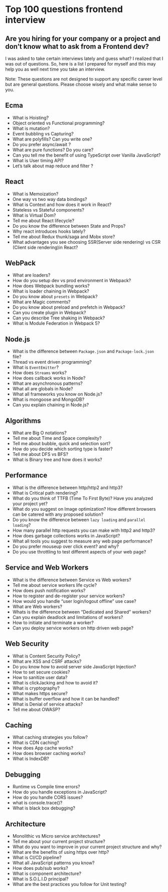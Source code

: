 # Top 100 questions frontend interview

## Are you hiring for your company or a project and don’t know what to ask from a Frontend dev?

I was asked to take certain interviews lately and guess what? I realized that I was out of questions. So, here is a list I prepared for myself and this may help you as well next time you take an interview.

Note: These questions are not designed to support any specific career level but are general questions. Please choose wisely and what make sense to you.


## Ecma
- What is Hoisting?
- Object oriented vs Functional programming?
- What is mutation?
- Event bubbling vs Capturing?
- What are polyfills? Can you write one?
- Do you prefer async/await ?
- What are pure functions? Do you care?
- Can you tell me the benefit of using TypeScript over Vanilla JavaScript?
- What is User timing API?
- Let’s talk about map reduce and filter ?

## React
- What is Memoization?
- One way vs two way data bindings?
- What is Context and how does it work in React?
- Stateless vs Stateful components?
- What is Virtual Dom?
- Tell me about React lifecycle?
- Do you know the difference between State and Props?
- Why react introduces hooks lately?
- Tell me about Redux thunk/saga and Mobx store?
- What advantages you see choosing SSR(Server side rendering) vs CSR (Client side rendering)in React?

## WebPack
- What are loaders?
- How do you setup dev vs prod environment in Webpack?
- How does Webpack bundling works?
- What is loader chaining in Webpack?
- Do you know about `presets` in Webpack?
- What are Magic comments?
- Do you know about preload and prefetch in Webpack?
- Can you create plugin in Webpack?
- Can you describe Tree shaking in Webpack?
- What is Module Federation in Webpack 5?


## Node.js
- What is the difference between `Package.json` and `Package-lock.json` file?
- Thread vs event driven programming?
- What is `EventEmitter`?
- How does `Streams` works?
- How does callback works in Node?
- What are asynchronous patterns?
- What all are globals in Node?
- What all frameworks you know on Node.js?
- What is mongoose and MongoDB?
- Can you explain chaining in Node.js?


## Algorithms
- What are Big O notations?
- Tell me about Time and Space complexity?
- Tell me about bubble, quick and selection sort?
- How do you decide which sorting type is faster?
- Tell me about DFS vs BFS?
- What is Binary tree and how does it works?


## Performance
- What is the difference between http/http2 and http3?
- What is Critical path rendering?
- What do you think of TTFB (Time To First Byte)? Have you analyzed your project yet?
- What do you suggest on Image optimization? How different browsers can be catered with any proposed solution?
- Do you know the difference between `lazy loading` and `parallel loading`?
- How many parallel http requests you can make with http2 and http3?
- How does garbage collections works in JavaScript?
- What all tools you suggest to measure any web page performance?
- Do you prefer mouseup over click event? and why?
- Do you use throttling to test different aspects of your web page?


## Service and Web Workers
- What is the difference between Service vs Web workers?
- Tell me about service workers life cycle?
- How does push notification works?
- How to register and de-register your service workers?
- How would you handle “user login/logout offline” use case?
- What are Web workers?
- Whats is the difference between “Dedicated and Shared” workers?
- Can you explain deadlock and limitations of workers?
- How to initiate and terminate a worker?
- Can you deploy service workers on http driven web page?

## Web Security
- What is Content Security Policy?
- What are XSS and CSRF attacks?
- Do you know how to avoid server side JavaScript Injection?
- How to set secure cookies?
- How to sanitize user data?
- What is clickJacking and how to avoid it?
- What is cryptography?
- What makes https secure?
- What is buffer overflow and how it can be handled?
- What is Denial of service attacks?
- Tell me about OWASP?

## Caching
- What caching strategies you follow?
- What is CDN caching?
- How does App cache works?
- How does browser caching works?
- What is IndexDB?

## Debugging
- Runtime vs Compile time errors?
- How do you handle exceptions in JavaScript?
- How do you handle CORS issues?
- what is console.trace()?
- What is black box debugging?


## Architecture
- Monolithic vs Micro service architectures?
- Tell me about your current project structure?
- What do you want to improve in your current project structure and why?
- What are the benefits of using https over http?
- What is CI/CD pipeline?
- What all JavaScript patterns you know?
- How does pub/sub works?
- What is component architecture?
- What is S.O.L.I.D principal?
- What are the best practices you follow for Unit testing?
